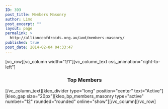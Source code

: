 ```yaml
---
ID: 393
post_title: Members Masonry
author: Limo
post_excerpt: ""
layout: page
permalink: >
  http://allianceofdroids.org.au/aod/members-masonry/
published: true
post_date: 2014-02-04 04:33:47
---
```

[vc_row][vc_column width="1/1"][vc_column_text css_animation="right-to-left"]
<h3 style="text-align: center;">Top Members</h3>
[/vc_column_text][kleo_divider type="long" position="center" text="Active"][kleo_gap size="20px"][kleo_bp_members_masonry type="active" number="12" rounded="rounded" online="show"][/vc_column][/vc_row]
